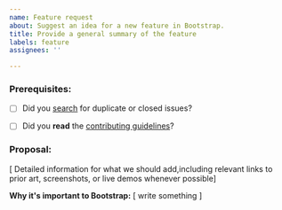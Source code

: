 ```yaml
---
name: Feature request
about: Suggest an idea for a new feature in Bootstrap.
title: Provide a general summary of the feature
labels: feature
assignees: ''

---
```



### Prerequisites:

* [ ] Did you [search](https://github.com/twbs/bootstrap/issues?utf8=%E2%9C%93&q=is%3Aissue) for duplicate or closed issues?
* [ ] Did you **read** the [contributing guidelines](https://github.com/twbs/bootstrap/blob/main/.github/CONTRIBUTING.md)?


### Proposal:
[ Detailed information for what we should add,including relevant links to prior art, screenshots, or live demos whenever possible]


**Why it's important to Bootstrap:**
[ write something ]



